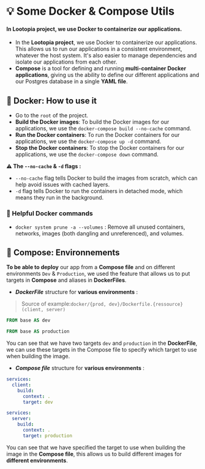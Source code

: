 # 💡 Some Docker & Compose Utils

#### In Lootopia project, we use Docker to containerize our applications.

- In the **Lootopia project**, we use Docker to containerize our applications. This allows us to run our applications
  in a
  consistent environment, whatever the host system. It's also easier to manage dependencies and isolate our applications
  from each other.
- **Compose** is a tool for defining and running **multi-container Docker applications**, giving us the ability to
  define our
  different applications and our Postgres database in a single **YAML file**.

## 🐳 Docker: How to use it

- Go to the `root` of the project.
- **Build the Docker images**: To build the Docker images for our applications, we use
  the `docker-compose build --no-cache` command.
- **Run the Docker containers**: To run the Docker containers for our applications, we use the `docker-compose up -d`
  command.
- **Stop the Docker containers**: To stop the Docker containers for our applications, we use the `docker-compose down`
  command.

**⚠️ The `--no-cache` & `-d` flags :**

- `--no-cache` flag tells Docker to build the images from scratch, which can help avoid issues with cached layers.
- `-d` flag tells Docker to run the containers in detached mode, which means they run in the background.

### 🧩 Helpful Docker commands

- `docker system prune -a --volumes` : Remove all unused containers, networks, images (both dangling and unreferenced),
  and volumes.

## 🧠 Compose: Environnements

**To be able to deploy** our app from a **Compose file** and on different environments `Dev` & `Production`, we used the
feature that allows us to put targets in **Compose** and aliases in **DockerFiles**.

- _**DockerFile**_ structure for **various environments** :

> Source of example:`docker/{prod, dev}/Dockerfile.{ressource} (client, server)`

```Dockerfile
FROM base AS dev
```

```Dockerfile
FROM base AS production
```

You can see that we have two targets `dev` and `production` in the **DockerFile**, we can use these targets in the Compose
file to
specify which target to use when building the image.

- _**Compose file**_ structure for **various environments** :

```yaml
services:
  client:
    build:
      context: .
      target: dev
```

```yaml
services:
  server:
    build:
      context: .
      target: production
```

You can see that we have specified the target to use when building the image in the **Compose file**, this allows us to
build different images for **different environments**.